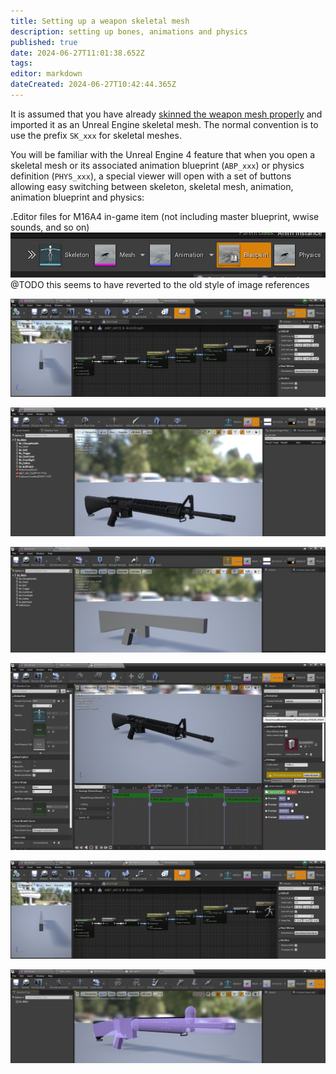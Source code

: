 ```yaml
---
title: Setting up a weapon skeletal mesh
description: setting up bones, animations and physics
published: true
date: 2024-06-27T11:01:38.652Z
tags: 
editor: markdown
dateCreated: 2024-06-27T10:42:44.365Z
---
```


It is assumed that you have already [skinned the weapon mesh properly](/modding/sdk/weapon/skinning-weapon-models) and imported it as an Unreal Engine skeletal mesh. The normal convention is to use the prefix `SK_xxx` for skeletal meshes.

You will be familiar with the Unreal Engine 4 feature that when you open a skeletal mesh or its associated animation blueprint (`ABP_xxx`) or physics definition (`PHYS_xxx`), a special viewer will open with a set of buttons allowing easy switching between skeleton, skeletal mesh, animation, animation blueprint and physics:

.Editor files for M16A4 in-game item (not including master blueprint, wwise sounds, and so on)
![weapon_skeletalmeshes_switchbuttons.jpg](/images/sdk/weapon/weapon_skeletalmeshes_switchbuttons.jpg)
@TODO this seems to have reverted to the old style of image references

![weapon_m16_blueprint.jpg](/images/sdk/weapon/weapon_m16_blueprint.jpg)

![weapon_m16_skmesh.jpg](/images/sdk/weapon/weapon_m16_skmesh.jpg)

![weapon_mk16_skel.jpg](/images/sdk/weapon/weapon_mk16_skel.jpg)

![weapon_mk16_animation.jpg](/images/sdk/weapon/weapon_mk16_animation.jpg)

![weapon_m16_blueprint.jpg](/images/sdk/weapon/weapon_m16_blueprint.jpg)

![weapon_mk16_physics.jpg](/images/sdk/weapon/weapon_mk16_physics.jpg)